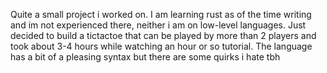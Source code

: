 Quite a small project i worked on. I am learning rust as of the time writing and im not experienced there, neither i am on low-level languages. Just decided to build a tictactoe that can be played by more than 2 players and took about 3-4 hours while watching an hour or so tutorial. The language has a bit of a pleasing syntax but there are some quirks i hate tbh
